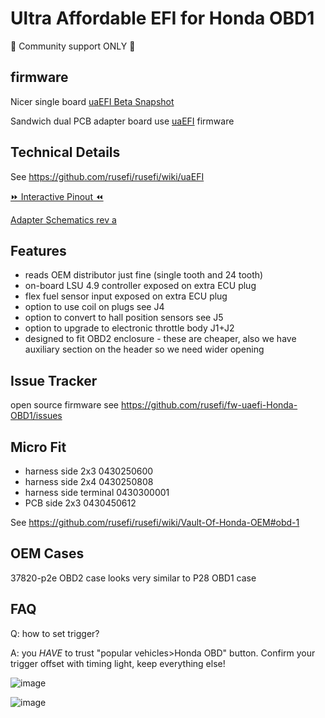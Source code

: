 # Ultra Affordable EFI for Honda OBD1

🔴 Community support ONLY 🔴

## firmware

Nicer single board [uaEFI Beta Snapshot](https://rusefi.com/build_server/rusefi_bundle_uaefi-obd1.zip)

Sandwich dual PCB adapter board use [uaEFI](uaEFI) firmware

## Technical Details

See https://github.com/rusefi/rusefi/wiki/uaEFI

[⏩ Interactive Pinout ⏪](https://rusefi.com/docs/pinouts/uaefi/honda-obd1/)

[Adapter Schematics rev a](Hardware/Hellen/uaefi-Honda-OBD1-adapter-a-schematic.pdf)

## Features

* reads OEM distributor just fine (single tooth and 24 tooth)
* on-board LSU 4.9 controller exposed on extra ECU plug
* flex fuel sensor input exposed on extra ECU plug
* option to use coil on plugs see J4
* option to convert to hall position sensors see J5
* option to upgrade to electronic throttle body J1+J2
* designed to fit OBD2 enclosure - these are cheaper, also we have auxiliary section on the header so we need wider opening

## Issue Tracker

open source firmware see https://github.com/rusefi/fw-uaefi-Honda-OBD1/issues

## Micro Fit

* harness side 2x3 0430250600
* harness side 2x4 0430250808
* harness side terminal 0430300001
* PCB side 2x3 0430450612

See https://github.com/rusefi/rusefi/wiki/Vault-Of-Honda-OEM#obd-1

## OEM Cases

37820-p2e OBD2 case looks very similar to P28 OBD1 case

## FAQ

Q: how to set trigger?

A: you *HAVE* to trust "popular vehicles>Honda OBD" button. Confirm your trigger offset with timing light, keep everything else!

![image](https://github.com/user-attachments/assets/1e97a919-9e09-486b-9ec5-e5bb2ed0b009)

![image](https://github.com/user-attachments/assets/13fc27fd-b734-43ac-8f1f-c8b0c7238685)
